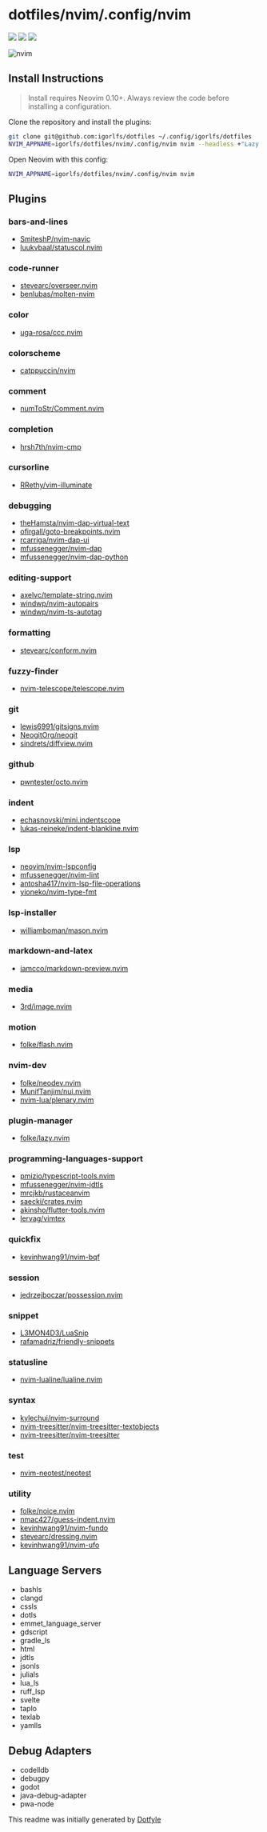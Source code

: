 # dotfiles/nvim/.config/nvim

<a href="https://dotfyle.com/igorlfs/dotfiles-nvim-config-nvim"><img src="https://dotfyle.com/igorlfs/dotfiles-nvim-config-nvim/badges/plugins?style=flat" /></a>
<a href="https://dotfyle.com/igorlfs/dotfiles-nvim-config-nvim"><img src="https://dotfyle.com/igorlfs/dotfiles-nvim-config-nvim/badges/leaderkey?style=flat" /></a>
<a href="https://dotfyle.com/igorlfs/dotfiles-nvim-config-nvim"><img src="https://dotfyle.com/igorlfs/dotfiles-nvim-config-nvim/badges/plugin-manager?style=flat" /></a>

![nvim](https://github.com/igorlfs/dotfiles/assets/84649544/13a75477-f80b-4e90-ae43-bc4b6f88223e)

## Install Instructions

 > Install requires Neovim 0.10+. Always review the code before installing a configuration.

Clone the repository and install the plugins:

```sh
git clone git@github.com:igorlfs/dotfiles ~/.config/igorlfs/dotfiles
NVIM_APPNAME=igorlfs/dotfiles/nvim/.config/nvim nvim --headless +"Lazy! sync" +qa
```

Open Neovim with this config:

```sh
NVIM_APPNAME=igorlfs/dotfiles/nvim/.config/nvim nvim
```

## Plugins

### bars-and-lines

+ [SmiteshP/nvim-navic](https://dotfyle.com/plugins/SmiteshP/nvim-navic)
+ [luukvbaal/statuscol.nvim](https://dotfyle.com/plugins/luukvbaal/statuscol.nvim)

### code-runner

+ [stevearc/overseer.nvim](https://dotfyle.com/plugins/stevearc/overseer.nvim)
+ [benlubas/molten-nvim](https://dotfyle.com/plugins/benlubas/molten-nvim)

### color

+ [uga-rosa/ccc.nvim](https://dotfyle.com/plugins/uga-rosa/ccc.nvim)

### colorscheme

+ [catppuccin/nvim](https://dotfyle.com/plugins/catppuccin/nvim)

### comment

+ [numToStr/Comment.nvim](https://dotfyle.com/plugins/numToStr/Comment.nvim)

### completion

+ [hrsh7th/nvim-cmp](https://dotfyle.com/plugins/hrsh7th/nvim-cmp)

### cursorline

+ [RRethy/vim-illuminate](https://dotfyle.com/plugins/RRethy/vim-illuminate)

### debugging

+ [theHamsta/nvim-dap-virtual-text](https://dotfyle.com/plugins/theHamsta/nvim-dap-virtual-text)
+ [ofirgall/goto-breakpoints.nvim](https://dotfyle.com/plugins/ofirgall/goto-breakpoints.nvim)
+ [rcarriga/nvim-dap-ui](https://dotfyle.com/plugins/rcarriga/nvim-dap-ui)
+ [mfussenegger/nvim-dap](https://dotfyle.com/plugins/mfussenegger/nvim-dap)
+ [mfussenegger/nvim-dap-python](https://github.com/mfussenegger/nvim-dap-python)

### editing-support

+ [axelvc/template-string.nvim](https://dotfyle.com/plugins/axelvc/template-string.nvim)
+ [windwp/nvim-autopairs](https://dotfyle.com/plugins/windwp/nvim-autopairs)
+ [windwp/nvim-ts-autotag](https://dotfyle.com/plugins/windwp/nvim-ts-autotag)

### formatting

+ [stevearc/conform.nvim](https://dotfyle.com/plugins/stevearc/conform.nvim)

### fuzzy-finder

+ [nvim-telescope/telescope.nvim](https://dotfyle.com/plugins/nvim-telescope/telescope.nvim)

### git

+ [lewis6991/gitsigns.nvim](https://dotfyle.com/plugins/lewis6991/gitsigns.nvim)
+ [NeogitOrg/neogit](https://dotfyle.com/plugins/NeogitOrg/neogit)
+ [sindrets/diffview.nvim](https://dotfyle.com/plugins/sindrets/diffview.nvim)

### github

+ [pwntester/octo.nvim](https://dotfyle.com/plugins/pwntester/octo.nvim)

### indent

+ [echasnovski/mini.indentscope](https://dotfyle.com/plugins/echasnovski/mini.indentscope)
+ [lukas-reineke/indent-blankline.nvim](https://dotfyle.com/plugins/lukas-reineke/indent-blankline.nvim)

### lsp

+ [neovim/nvim-lspconfig](https://dotfyle.com/plugins/neovim/nvim-lspconfig)
+ [mfussenegger/nvim-lint](https://dotfyle.com/plugins/mfussenegger/nvim-lint)
+ [antosha417/nvim-lsp-file-operations](https://github.com/antosha417/nvim-lsp-file-operations)
+ [yioneko/nvim-type-fmt](https://github.com/yioneko/nvim-type-fmt)

### lsp-installer

+ [williamboman/mason.nvim](https://dotfyle.com/plugins/williamboman/mason.nvim)

### markdown-and-latex

+ [iamcco/markdown-preview.nvim](https://dotfyle.com/plugins/iamcco/markdown-preview.nvim)

### media

+ [3rd/image.nvim](https://dotfyle.com/plugins/3rd/image.nvim)

### motion

+ [folke/flash.nvim](https://dotfyle.com/plugins/folke/flash.nvim)

### nvim-dev

+ [folke/neodev.nvim](https://dotfyle.com/plugins/folke/neodev.nvim)
+ [MunifTanjim/nui.nvim](https://dotfyle.com/plugins/MunifTanjim/nui.nvim)
+ [nvim-lua/plenary.nvim](https://dotfyle.com/plugins/nvim-lua/plenary.nvim)

### plugin-manager

+ [folke/lazy.nvim](https://dotfyle.com/plugins/folke/lazy.nvim)

### programming-languages-support

+ [pmizio/typescript-tools.nvim](https://github.com/pmizio/typescript-tools.nvim)
+ [mfussenegger/nvim-jdtls](https://dotfyle.com/plugins/mfussenegger/nvim-jdtls)
+ [mrcjkb/rustaceanvim](https://dotfyle.com/plugins/mrcjkb/rustaceanvim)
+ [saecki/crates.nvim](https://github.com/saecki/crates.nvim)
+ [akinsho/flutter-tools.nvim](https://dotfyle.com/plugins/akinsho/flutter-tools.nvim)
+ [lervag/vimtex](https://github.com/lervag/vimtex)

### quickfix

+ [kevinhwang91/nvim-bqf](https://dotfyle.com/plugins/kevinhwang91/nvim-bqf)

### session

+ [jedrzejboczar/possession.nvim](https://dotfyle.com/plugins/jedrzejboczar/possession.nvim)

### snippet

+ [L3MON4D3/LuaSnip](https://dotfyle.com/plugins/L3MON4D3/LuaSnip)
+ [rafamadriz/friendly-snippets](https://dotfyle.com/plugins/rafamadriz/friendly-snippets)

### statusline

+ [nvim-lualine/lualine.nvim](https://dotfyle.com/plugins/nvim-lualine/lualine.nvim)

### syntax

+ [kylechui/nvim-surround](https://dotfyle.com/plugins/kylechui/nvim-surround)
+ [nvim-treesitter/nvim-treesitter-textobjects](https://dotfyle.com/plugins/nvim-treesitter/nvim-treesitter-textobjects)
+ [nvim-treesitter/nvim-treesitter](https://dotfyle.com/plugins/nvim-treesitter/nvim-treesitter)

### test

+ [nvim-neotest/neotest](https://dotfyle.com/plugins/nvim-neotest/neotest)

### utility

+ [folke/noice.nvim](https://dotfyle.com/plugins/folke/noice.nvim)
+ [nmac427/guess-indent.nvim](https://github.com/nmac427/guess-indent.nvim)
+ [kevinhwang91/nvim-fundo](https://dotfyle.com/plugins/kevinhwang91/nvim-fundo)
+ [stevearc/dressing.nvim](https://dotfyle.com/plugins/stevearc/dressing.nvim)
+ [kevinhwang91/nvim-ufo](https://dotfyle.com/plugins/kevinhwang91/nvim-ufo)

## Language Servers

+ bashls
+ clangd
+ cssls
+ dotls
+ emmet_language_server
+ gdscript
+ gradle_ls
+ html
+ jdtls
+ jsonls
+ julials
+ lua_ls
+ ruff_lsp
+ svelte
+ taplo
+ texlab
+ yamlls

## Debug Adapters

+ codelldb
+ debugpy
+ godot
+ java-debug-adapter
+ pwa-node

 This readme was initially generated by [Dotfyle](https://dotfyle.com)
